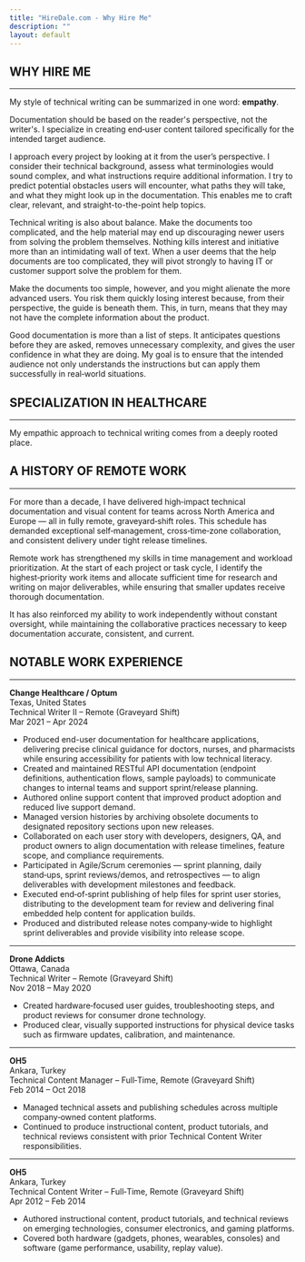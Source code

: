 ```yaml
---
title: "HireDale.com - Why Hire Me"
description: ""
layout: default
---
```


## **WHY HIRE ME**
---

My style of technical writing can be summarized in one word: **empathy**. 

Documentation should be based on the reader's perspective, not the writer's. I specialize in creating end‑user content tailored specifically for the intended target audience.

I approach every project by looking at it from the user’s perspective. I consider their technical background, assess what terminologies would sound complex, and what instructions require additional information. I try to predict potential obstacles users will encounter, what paths they will take, and what they might look up in the documentation. This enables me to craft clear, relevant, and straight-to-the-point help topics. 

Technical writing is also about balance. Make the documents too complicated, and the help material may end up discouraging newer users from solving the problem themselves. Nothing kills interest and initiative more than an intimidating wall of text. When a user deems that the help documents are too complicated, they will pivot strongly to having IT or customer support solve the problem for them. 

Make the documents too simple, however, and you might alienate the more advanced users. You risk them quickly losing interest because, from their perspective, the guide is beneath them. This, in turn, means that they may not have the complete information about the product.

Good documentation is more than a list of steps. It anticipates questions before they are asked, removes unnecessary complexity, and gives the user confidence in what they are doing. My goal is to ensure that the intended audience not only understands the instructions but can apply them successfully in real‑world situations.

## **SPECIALIZATION IN HEALTHCARE**
---

My empathic approach to technical writing comes from a deeply rooted place.


## **A HISTORY OF REMOTE WORK**
---

For more than a decade, I have delivered high‑impact technical documentation and visual content for teams across North America and Europe — all in fully remote, graveyard‑shift roles. This schedule has demanded exceptional self‑management, cross‑time‑zone collaboration, and consistent delivery under tight release timelines.

Remote work has strengthened my skills in time management and workload prioritization. At the start of each project or task cycle, I identify the highest‑priority work items and allocate sufficient time for research and writing on major deliverables, while ensuring that smaller updates receive thorough documentation.

It has also reinforced my ability to work independently without constant oversight, while maintaining the collaborative practices necessary to keep documentation accurate, consistent, and current.


## **NOTABLE WORK EXPERIENCE**
---

**Change Healthcare / Optum**  
Texas, United States  
Technical Writer II – Remote (Graveyard Shift)  
Mar 2021 – Apr 2024  

- Produced end-user documentation for healthcare applications, delivering precise clinical guidance for doctors, nurses, and pharmacists while ensuring accessibility for patients with low technical literacy.  
- Created and maintained RESTful API documentation (endpoint definitions, authentication flows, sample payloads) to communicate changes to internal teams and support sprint/release planning.  
- Authored online support content that improved product adoption and reduced live support demand.  
- Managed version histories by archiving obsolete documents to designated repository sections upon new releases.  
- Collaborated on each user story with developers, designers, QA, and product owners to align documentation with release timelines, feature scope, and compliance requirements.  
- Participated in Agile/Scrum ceremonies — sprint planning, daily stand‑ups, sprint reviews/demos, and retrospectives — to align deliverables with development milestones and feedback.  
- Executed end‑of‑sprint publishing of help files for sprint user stories, distributing to the development team for review and delivering final embedded help content for application builds.  
- Produced and distributed release notes company‑wide to highlight sprint deliverables and provide visibility into release scope.  

---

**Drone Addicts**  
Ottawa, Canada  
Technical Writer – Remote (Graveyard Shift)  
Nov 2018 – May 2020  

- Created hardware‑focused user guides, troubleshooting steps, and product reviews for consumer drone technology.  
- Produced clear, visually supported instructions for physical device tasks such as firmware updates, calibration, and maintenance.  

---

**OH5**  
Ankara, Turkey  
Technical Content Manager – Full‑Time, Remote (Graveyard Shift)  
Feb 2014 – Oct 2018  

- Managed technical assets and publishing schedules across multiple company‑owned content platforms.  
- Continued to produce instructional content, product tutorials, and technical reviews consistent with prior Technical Content Writer responsibilities.  

---

**OH5**  
Ankara, Turkey  
Technical Content Writer – Full‑Time, Remote (Graveyard Shift)  
Apr 2012 – Feb 2014  

- Authored instructional content, product tutorials, and technical reviews on emerging technologies, consumer electronics, and gaming platforms.  
- Covered both hardware (gadgets, phones, wearables, consoles) and software (game performance, usability, replay value).  
